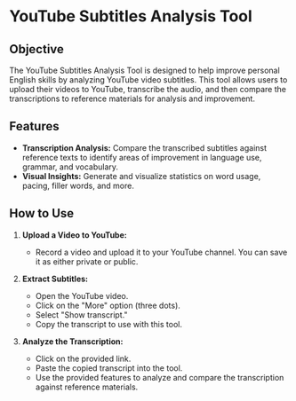 # YouTube Subtitles Analysis Tool

## Objective

The YouTube Subtitles Analysis Tool is designed to help improve personal English skills by analyzing YouTube video subtitles. This tool allows users to upload their videos to YouTube, transcribe the audio, and then compare the transcriptions to reference materials for analysis and improvement.

## Features

- **Transcription Analysis:** Compare the transcribed subtitles against reference texts to identify areas of improvement in language use, grammar, and vocabulary.
- **Visual Insights:** Generate and visualize statistics on word usage, pacing, filler words, and more.

## How to Use

1. **Upload a Video to YouTube:**
   - Record a video and upload it to your YouTube channel. You can save it as either private or public.

2. **Extract Subtitles:**
   - Open the YouTube video.
   - Click on the "More" option (three dots).
   - Select "Show transcript."
   - Copy the transcript to use with this tool.

3. **Analyze the Transcription:**
   - Click on the provided link.
   - Paste the copied transcript into the tool.
   - Use the provided features to analyze and compare the transcription against reference materials.

